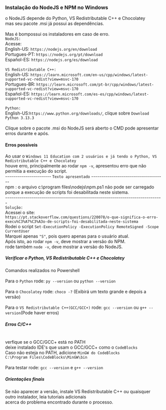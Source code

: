 ### Instalação do NodeJS e NPM no Windows

o NodeJS depende do Python, VS Redistributable C++ e Chocolatey
<br>mas seu pacote .msi já possui as dependências.
<br>
<br>Mas é bompossui os instaladores em caso de erro.
<br>```NodeJS:```
<br>Acesse:
<br>English-US: ```https://nodejs.org/en/download```
<br>Portugues-PT: ```https://nodejs.org/pt/download```
<br>Español-ES: ```https://nodejs.org/es/download```
<br>
<br>```VS Redistributable C++:```
<br>English-US: ```https://learn.microsoft.com/en-us/cpp/windows/latest-supported-vc-redist?view=msvc-170```
<br>Portugues-BR: ```https://learn.microsoft.com/pt-br/cpp/windows/latest-supported-vc-redist?view=msvc-170```
<br>Español-ES: ```https://learn.microsoft.com/es-es/cpp/windows/latest-supported-vc-redist?view=msvc-170```
<br>
<br>```Python:```
<br>English-US:```https://www.python.org/downloads/```, clique sobre ```Download Python 3.13.3```
<br>
<br>Clique sobre o pacote .msi do NodeJS será aberto o CMD pode apresentar erros durante e após.

#### Erros possíveis
Ao usar o ```Windows 11 Education com 2 usuários e já tendo o Python, VS Redistributable C++ e Chocolatey```
<br>houve erro, principalmente ao rodar ```npm -v```, apresentou erro que não permitia a execução do script.
<br>----------------------- ```Texto apresentado``` -------------------------------------
<br>npm : o arquivo c:\program files\nodejs\npm.ps1 não pode ser carregado 
<br>porque a execução de scripts foi desabilitada neste sistema.
<br>-------------------------------------------------------------------------------
<br>```Solução:```
<br>Acessei o site:
<br>```https://pt.stackoverflow.com/questions/220078/o-que-significa-o-erro-execu%C3%A7%C3%A3o-de-scripts-foi-desabilitada-neste-sistema```
<br>Rodei o script ```Set-ExecutionPolicy -ExecutionPolicy RemoteSigned -Scope CurrentUser```
<br>Marquei apenas ```"S"```, pois quero apenas para o usuário atual.
<br>Após isto, ao rodar ```npm -v```, deve mostrar a versão do NPM.
<br>rode também ```node -v```, deve mostrar a versão do NodeJS.

##### Verificar o Python, VS Redistributable C++ e Chocolatey
Comandos realizados no Powershell
<br><br>Para o ```Python``` rode: ```py --version``` ou ```python --version```
<br>
<br>Para o ```Chocolatey``` rode: ```choco -?``` (Exibirá um texto grande e depois a versão)
<br>
<br>Para o ```VS Redistributable C++(GCC/GCC+)``` rode: ```gcc --version``` ou ```g++ --version```(Pode haver erros)
##### Erros C/C++
<br>verfique se o GCC/GCC+ está no PATH
<br>deixe instalado IDE's que usam o GCC/GCC+ como o ```CodeBlocks```
<br>Caso não esteja no PATH, adicione ```MinGW do CodeBlocks```
<br>```C:\Program Files\CodeBlocks\MinGW\bin```
<br>
<br>Para testar rode: ```gcc --version``` e ```g++ --version```
##### Orientações finais
Se não aparecer a versão, instale  VS Redistributable C++ ou quaisquer outro instalador, leia tutoriais adicionais 
<br>acerca do problema encontrado durante o processo.

